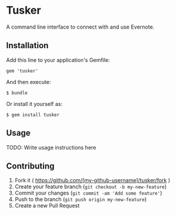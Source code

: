 # Tusker

A command line interface to connect with and use Evernote.

## Installation

Add this line to your application's Gemfile:

    gem 'tusker'

And then execute:

    $ bundle

Or install it yourself as:

    $ gem install tusker

## Usage

TODO: Write usage instructions here

## Contributing

1. Fork it ( https://github.com/[my-github-username]/tusker/fork )
2. Create your feature branch (`git checkout -b my-new-feature`)
3. Commit your changes (`git commit -am 'Add some feature'`)
4. Push to the branch (`git push origin my-new-feature`)
5. Create a new Pull Request
